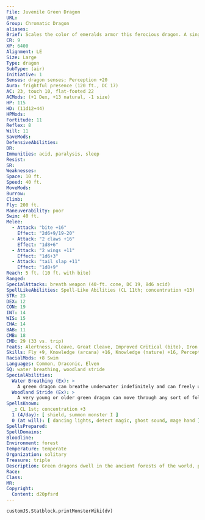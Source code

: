 ```yaml
---
File: Juvenile Green Dragon
URL: 
Group: Chromatic Dragon
aliases: 
Brief: Scales the color of emeralds armor this ferocious dragon. A single sharp horn protrudes from the end of its toothy snout.
CR: 9
XP: 6400
Alignment: LE
Size: Large
Type: dragon
SubType: (air)
Initiative: 1
Senses: dragon senses; Perception +20
Aura: frightful presence (120 ft., DC 17)
AC: 23, touch 10, flat-footed 22
ACMods: (+1 Dex, +13 natural, -1 size)
HP: 115
HD: (11d12+44)
HPMods: 
Fortitude: 11
Reflex: 8
Will: 11
SaveMods: 
DefensiveAbilities: 
DR: 
Immunities: acid, paralysis, sleep
Resist: 
SR: 
Weaknesses: 
Space: 10 ft.
Speed: 40 ft.
MoveMods: 
Burrow: 
Climb: 
Fly: 200 ft.
Maneuverability: poor
Swim: 40 ft.
Melee: 
  - Attack: "bite +16"
    Effect: "2d6+9/19-20"
  - Attack: "2 claws +16"
    Effect: "1d8+6"
  - Attack: "2 wings +11"
    Effect: "1d6+3"
  - Attack: "tail slap +11"
    Effect: "1d8+9"
Reach: 5 ft. (10 ft. with bite)
Ranged: 
SpecialAttacks: breath weapon (40-ft. cone, DC 19, 8d6 acid)
SpellLikeAbilities: Spell-Like Abilities (CL 11th; concentration +13)  At will-charm person (DC 13), entangle (DC 13)
STR: 23
DEX: 12
CON: 19
INT: 14
WIS: 15
CHA: 14
BAB: 11
CMB: 18
CMD: 29 (33 vs. trip)
Feats: Alertness, Cleave, Great Cleave, Improved Critical (bite), Iron Will, Power Attack
Skills: Fly +9, Knowledge (arcana) +16, Knowledge (nature) +16, Perception +20, Spellcraft +16, Stealth +11, Survival +16, Swim +28
RacialMods: +8 Swim
Languages: Common, Draconic, Elven
SQ: water breathing, woodland stride
SpecialAbilities:
  Water Breathing (Ex): >
    A green dragon can breathe underwater indefinitely and can freely use its breath weapon, spells, and other abilities while submerged.
  Woodland Stride (Ex): >
    A very young or older green dragon can move through any sort of foliage at full speed without taking damage or suffering impairment. Areas of foliage that have been magically manipulated affect it normally.
SpellsKnown:
  _: CL 1st; concentration +3
  1 (4/day): [ shield, summon monster I ]
  0 (at will): [ dancing lights, detect magic, ghost sound, mage hand ]
SpellsPrepared: 
SpellDomains: 
Bloodline: 
Environment: forest
Temperature: temperate
Organization: solitary
Treasure: triple
Description: Green dragons dwell in the ancient forests of the world, prowling under towering canopies in search of prey. Of all the chromatic dragons, green dragons are perhaps the easiest to deal with diplomatically.
Race: 
Class: 
MR: 
Copyright:
  Content: d20pfsrd
---
```

```dataviewjs
customJS.Statblock.printMonsterWiki(dv)
```
